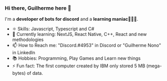 ### Hi there, Guilherme here 👋


I'm a **developer of bots for discord** and a **learning maniac**🕵️‍♂️🤖.

- ⚛️ Skills: Javascript, Typescript and C#
- 🌱 Currently learning: NextJS, React Native, C++, React and new methodologies
- 📫 How to Reach me: "Discord.#4953" in Discord or "Guilherme Nono" in LinkedIn
- 📚 Hobbies: Programming, Play Games and Learn new things 
- ⚡ Fun fact: The first computer created by IBM only stored 5 MB (mega-bytes) of data.

